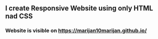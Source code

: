 ## I create Responsive Website using only HTML nad CSS 

### Website is visible on https://marijan10marijan.github.io/

